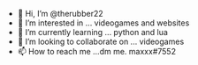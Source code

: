- 👋 Hi, I’m @therubber22
- 👀 I’m interested in ... videogames and websites
- 🌱 I’m currently learning ... python and lua
- 💞️ I’m looking to collaborate on ... videogames
- 📫 How to reach me ...dm me. maxxx#7552

<!---
therubber22/therubber22 is a ✨ special ✨ repository because its `README.md` (this file) appears on your GitHub profile.
You can click the Preview link to take a look at your changes.
--->
